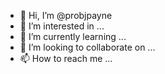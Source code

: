 - 👋 Hi, I’m @probjpayne
- 👀 I’m interested in ...
- 🌱 I’m currently learning ...
- 💞️ I’m looking to collaborate on ...
- 📫 How to reach me ...

<!---
probjpayne/probjpayne is a ✨ special ✨ repository because its `README.md` (this file) appears on your GitHub profile.
You can click the Preview link to take a look at your changes.
--->

